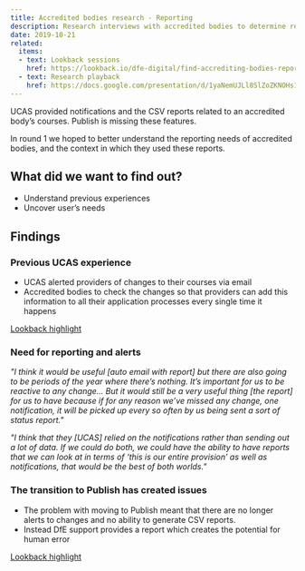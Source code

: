 ```yaml
---
title: Accredited bodies research - Reporting
description: Research interviews with accredited bodies to determine reporting needs
date: 2019-10-21
related:
  items:
  - text: Lookback sessions
    href: https://lookback.io/dfe-digital/find-accrediting-bodies-reporting
  - text: Research playback
    href: https://docs.google.com/presentation/d/1yaNemUJLl8SlZoZKNOHs17xT4sywn5MKYzSHNsu1LGY/edit#slide=id.g62326b9f9a_0_0
---
```

UCAS provided notifications and the CSV reports related to an accredited body’s courses. Publish is missing these features.

In round 1 we hoped to better understand the reporting needs of accredited bodies, and the context in which they used these reports.

## What did we want to find out?

* Understand previous experiences
* Uncover user’s needs

## Findings

### Previous UCAS experience

* UCAS alerted providers of changes to their courses via email
* Accredited bodies to check the changes so that providers can add this information to all their application processes every single time it happens

[Lookback highlight](https://docs.google.com/presentation/d/1yaNemUJLl8SlZoZKNOHs17xT4sywn5MKYzSHNsu1LGY/edit#slide=id.g62413edba2_0_545)

### Need for reporting and alerts

_"I think it would be useful [auto email with report] but there are also going to be periods of the year where there’s nothing. It’s important for us to be reactive to any change… But it would still be a very useful thing [the report] for us to have because if for any reason we’ve missed any change, one notification, it will be picked up every so often by us being sent a sort of status report."_

_"I think that they [UCAS] relied on the notifications rather than sending out a lot of data. If we could do both, we could have the ability to have reports that we can look at in terms of ‘this is our entire provision’ as well as notifications, that would be the best of both worlds."_


### The transition to Publish has created issues

* The problem with moving to Publish meant that there are no longer alerts to changes and no ability to generate CSV reports.
* Instead DfE support provides a report which creates the potential for human error

[Lookback highlight](https://docs.google.com/presentation/d/1yaNemUJLl8SlZoZKNOHs17xT4sywn5MKYzSHNsu1LGY/edit#slide=id.g62413edba2_0_545)
